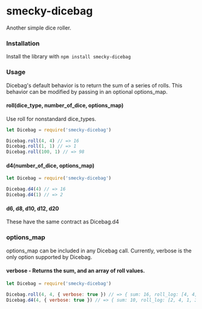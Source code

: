 # smecky-dicebag
Another simple dice roller.

### Installation
Install the library with `npm install smecky-dicebag`


### Usage
Dicebag's default behavior is to return the sum of a series of rolls. This behavior can
be modified by passing in an optional options_map.


#### roll(dice_type, number_of_dice, options_map)
Use roll for nonstandard dice_types.
```javascript
let Dicebag = require('smecky-dicebag')

Dicebag.roll(4, 4) // => 16
Dicebag.roll(1, 1) // => 1
Dicebag.roll(100, 1) // => 98
```

#### d4(number_of_dice, options_map)
```javascript
let Dicebag = require('smecky-dicebag')

Dicebag.d4(4) // => 16
Dicebag.d4(1) // => 2
```

#### d6, d8, d10, d12, d20
These have the same contract as Dicebag.d4



### options_map
options_map can be included in any Dicebag call. Currently, verbose is the only option
supported by Dicebag.


#### verbose - Returns the sum, and an array of roll values.
```javascript
let Dicebag = require('smecky-dicebag')

Dicebag.roll(4, 4, { verbose: true }) // => { sum: 16, roll_log: [4, 4, 4, 4] }
Dicebag.d4(4, { verbose: true }) // => { sum: 10, roll_log: [2, 4, 1, 3] }
```